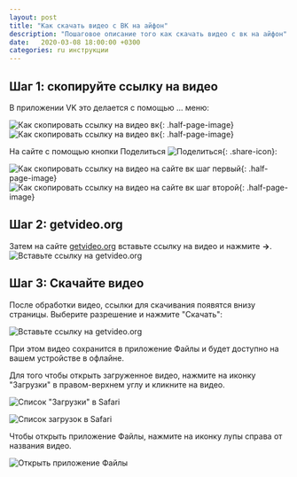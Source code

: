 ```yaml
---
layout: post
title: "Как скачать видео с ВК на айфон"
description: "Пошаговое описание того как скачать видео с вк на айфон"
date:   2020-03-08 18:00:00 +0300
categories: ru инструкции
---
```


## Шаг 1: скопируйте ссылку на видео

В приложении VK это делается с помощью ... меню:

![Как скопировать ссылку на видео вк]({{site.baseurl}}/assets/2020-03-08-copy-link-for-vk-video-app-1.jpg){: .half-page-image} ![Как скопировать ссылку на видео вк]({{site.baseurl}}/assets/2020-03-08-copy-link-for-vk-video-app-2.jpg){: .half-page-image}

На сайте с помощью кнопки Поделиться ![Поделиться]({{site.baseurl}}/assets/share-icon.png){: .share-icon}:

![Как скопировать ссылку на видео на сайте вк шаг первый]({{site.baseurl}}/assets/2020-03-08-copy-link-for-vk-video-website-1.jpg){: .half-page-image} ![Как скопировать ссылку на видео на сайте вк шаг второй]({{site.baseurl}}/assets/2020-03-08-copy-link-for-vk-video-website-2.jpg){: .half-page-image} 

## Шаг 2: getvideo.org

Затем на сайте [getvideo.org](https://getvideo.org/ru) вставьте ссылку на видео и нажмите **->**.
![Вставьте ссылку на getvideo.org]({{site.baseurl}}/assets/2020-03-08-getvideo-paste-link-1.jpg)


## Шаг 3: Скачайте видео
После обработки видео, ссылки для скачивания появятся внизу страницы. Выберите разрешение и нажмите "Скачать":

![Вставьте ссылку на getvideo.org]({{site.baseurl}}/assets/2020-03-08-getvideo-download-video.jpg)

При этом видео сохранится в приложение Файлы и будет доступно на вашем устройстве в офлайне.

Для того чтобы открыть загруженное видео, нажмите на иконку "Загрузки" в правом-верхнем углу и кликните на видео. 

![Список "Загрузки" в Safari]({{site.baseurl}}/assets/2020-03-08-safari-downloads-button.jpg)

![Список загрузок в Safari]({{site.baseurl}}/assets/2020-03-08-safari-downloads-open-video.jpg)

Чтобы открыть приложение Файлы, нажмите на иконку лупы справа от названия видео.

![Открыть приложение Файлы]({{site.baseurl}}/assets/2020-03-08-safari-downloads-open-files-app.jpg)
